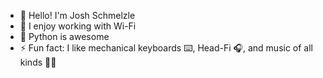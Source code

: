 - 🤖 Hello! I'm Josh Schmelzle
- 📡 I enjoy working with Wi-Fi
- 🐉 Python is awesome
- ⚡ Fun fact: I like mechanical keyboards ⌨️, Head-Fi 🎧, and music of all kinds 🎹🎶
